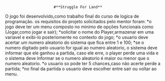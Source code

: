                           #**Struggle For Land**

 O jogo foi desenvolvido,como trabalho final do curso de logica de programação.
os requisitos do projeto solicitados pelo mentor foram:
 *o jogo deve ter um menu composto no minimo de opções funcionais como (Jogar,como jogar e sair);
 *solicitar o nome do Player,armazenar em uma variavel e exibi-lo posteriomente no contexto do jogo;
 *o usuario deve acertar um numero aleatorio do sistema que fica entre 1 e 100;
 *se o numero digitado pelo usuario for igual ao numero aleatorio, o sistema deve informar que ele ganhou a partida,
caso ele erre, o player perde uma vida e o sistema deve informar se o numero aleatorio é maior ou menor que o numero 
aleatorio.
 *o usuario so pode ter 5 chances,caso não acerte perde a partida;
 *no final da partida o usuario deve escolher entre sair ou voltar ao menu.

